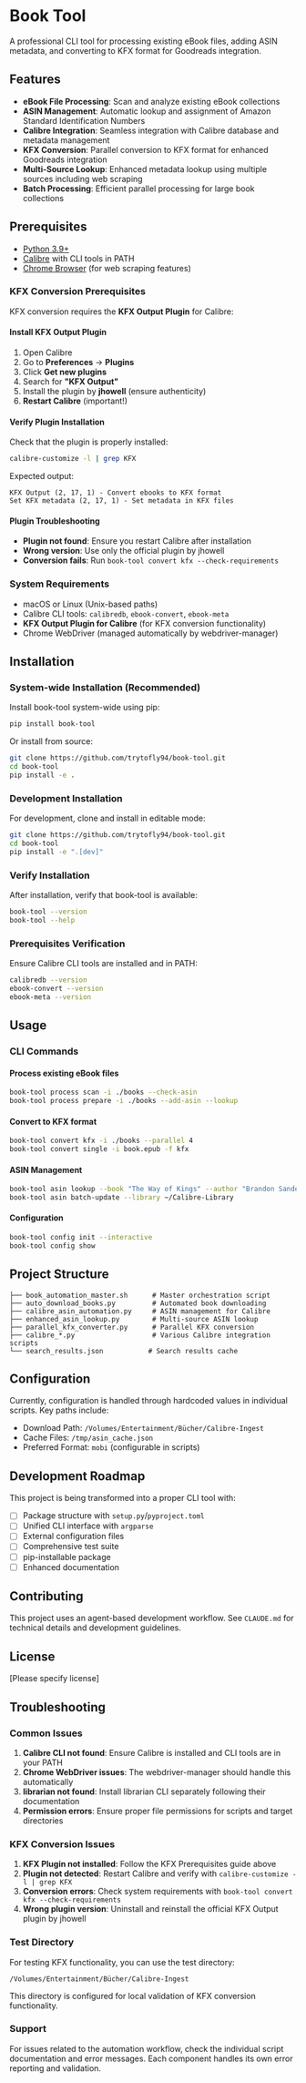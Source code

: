 # Book Tool

A professional CLI tool for processing existing eBook files, adding ASIN metadata, and converting to KFX format for Goodreads integration.

## Features

- **eBook File Processing**: Scan and analyze existing eBook collections
- **ASIN Management**: Automatic lookup and assignment of Amazon Standard Identification Numbers
- **Calibre Integration**: Seamless integration with Calibre database and metadata management
- **KFX Conversion**: Parallel conversion to KFX format for enhanced Goodreads integration
- **Multi-Source Lookup**: Enhanced metadata lookup using multiple sources including web scraping
- **Batch Processing**: Efficient parallel processing for large book collections

## Prerequisites

- [Python 3.9+](https://www.python.org/) 
- [Calibre](https://calibre-ebook.com/) with CLI tools in PATH
- [Chrome Browser](https://www.google.com/chrome/) (for web scraping features)

### KFX Conversion Prerequisites

KFX conversion requires the **KFX Output Plugin** for Calibre:

#### Install KFX Output Plugin

1. Open Calibre
2. Go to **Preferences** → **Plugins**
3. Click **Get new plugins**
4. Search for **"KFX Output"**
5. Install the plugin by **jhowell** (ensure authenticity)
6. **Restart Calibre** (important!)

#### Verify Plugin Installation

Check that the plugin is properly installed:

```sh
calibre-customize -l | grep KFX
```

Expected output:
```
KFX Output (2, 17, 1) - Convert ebooks to KFX format
Set KFX metadata (2, 17, 1) - Set metadata in KFX files
```

#### Plugin Troubleshooting

- **Plugin not found**: Ensure you restart Calibre after installation
- **Wrong version**: Use only the official plugin by jhowell
- **Conversion fails**: Run `book-tool convert kfx --check-requirements`

### System Requirements

- macOS or Linux (Unix-based paths)
- Calibre CLI tools: `calibredb`, `ebook-convert`, `ebook-meta`
- **KFX Output Plugin for Calibre** (for KFX conversion functionality)
- Chrome WebDriver (managed automatically by webdriver-manager)

## Installation

### System-wide Installation (Recommended)

Install book-tool system-wide using pip:

```sh
pip install book-tool
```

Or install from source:

```sh
git clone https://github.com/trytofly94/book-tool.git
cd book-tool
pip install -e .
```

### Development Installation

For development, clone and install in editable mode:

```sh
git clone https://github.com/trytofly94/book-tool.git
cd book-tool
pip install -e ".[dev]"
```

### Verify Installation

After installation, verify that book-tool is available:

```sh
book-tool --version
book-tool --help
```

### Prerequisites Verification

Ensure Calibre CLI tools are installed and in PATH:

```sh
calibredb --version
ebook-convert --version
ebook-meta --version
```


## Usage

### CLI Commands

#### Process existing eBook files
```sh
book-tool process scan -i ./books --check-asin
book-tool process prepare -i ./books --add-asin --lookup
```

#### Convert to KFX format
```sh
book-tool convert kfx -i ./books --parallel 4
book-tool convert single -i book.epub -f kfx
```

#### ASIN Management
```sh
book-tool asin lookup --book "The Way of Kings" --author "Brandon Sanderson"
book-tool asin batch-update --library ~/Calibre-Library
```

#### Configuration
```sh
book-tool config init --interactive
book-tool config show
```

## Project Structure

```
├── book_automation_master.sh      # Master orchestration script
├── auto_download_books.py         # Automated book downloading
├── calibre_asin_automation.py     # ASIN management for Calibre
├── enhanced_asin_lookup.py        # Multi-source ASIN lookup
├── parallel_kfx_converter.py      # Parallel KFX conversion
├── calibre_*.py                   # Various Calibre integration scripts
└── search_results.json           # Search results cache
```

## Configuration

Currently, configuration is handled through hardcoded values in individual scripts. Key paths include:

- Download Path: `/Volumes/Entertainment/Bücher/Calibre-Ingest`
- Cache Files: `/tmp/asin_cache.json`
- Preferred Format: `mobi` (configurable in scripts)

## Development Roadmap

This project is being transformed into a proper CLI tool with:

- [ ] Package structure with `setup.py`/`pyproject.toml`
- [ ] Unified CLI interface with `argparse`
- [ ] External configuration files
- [ ] Comprehensive test suite
- [ ] pip-installable package
- [ ] Enhanced documentation

## Contributing

This project uses an agent-based development workflow. See `CLAUDE.md` for technical details and development guidelines.

## License

[Please specify license]

## Troubleshooting

### Common Issues

1. **Calibre CLI not found**: Ensure Calibre is installed and CLI tools are in your PATH
2. **Chrome WebDriver issues**: The webdriver-manager should handle this automatically
3. **librarian not found**: Install librarian CLI separately following their documentation
4. **Permission errors**: Ensure proper file permissions for scripts and target directories

### KFX Conversion Issues

1. **KFX Plugin not installed**: Follow the KFX Prerequisites guide above
2. **Plugin not detected**: Restart Calibre and verify with `calibre-customize -l | grep KFX`
3. **Conversion errors**: Check system requirements with `book-tool convert kfx --check-requirements`
4. **Wrong plugin version**: Uninstall and reinstall the official KFX Output plugin by jhowell

### Test Directory

For testing KFX functionality, you can use the test directory:
```
/Volumes/Entertainment/Bücher/Calibre-Ingest
```

This directory is configured for local validation of KFX conversion functionality.

### Support

For issues related to the automation workflow, check the individual script documentation and error messages. Each component handles its own error reporting and validation.
